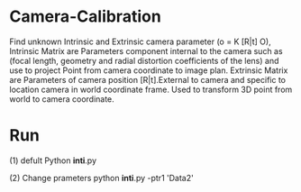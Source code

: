 # Camera-Calibration
Find unknown Intrinsic and Extrinsic camera parameter (o = K [R|t] O), Intrinsic Matrix are Parameters component internal to the camera such as (focal length, geometry and radial distortion coefficients of the lens) and use to project Point from camera coordinate to image plan. Extrinsic Matrix are Parameters of camera position [R|t].External to camera and specific to location camera in world coordinate frame. Used to transform 3D point from world to camera coordinate.

# Run 

(1) defult 
	Python __inti__.py

(2) Change prameters 
	python __inti__.py -ptr1 'Data2'
